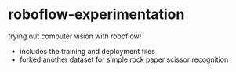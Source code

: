# roboflow-experimentation
trying out computer vision with roboflow!
- includes the training and deployment files
- forked another dataset for simple rock paper scissor recognition
